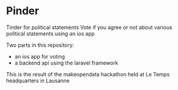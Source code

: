 # Pinder
Tinder for political statements
Vote if you agree or not about various political statements using an ios app

Two parts in this repository:

* an ios app for voting
* a backend api using the laravel framework

This is the result of the makeopendata hackathon held at Le Temps headquarters in Lausanne
